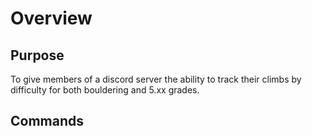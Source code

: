 # Overview

## Purpose

To give members of a discord server the ability to track their climbs by difficulty for both bouldering and 5.xx grades.

## Commands

